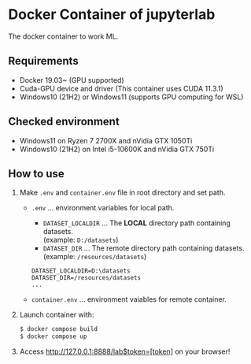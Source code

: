 # Docker Container of jupyterlab
The docker container to work ML.

## Requirements
- Docker 19.03~ (GPU supported)
- Cuda-GPU device and driver (This container uses CUDA 11.3.1)
- Windows10 (21H2) or Windows11 (supports GPU computing for WSL)

## Checked environment
- Windows11 on Ryzen 7 2700X and nVidia GTX 1050Ti
- Windows10 (21H2) on Intel i5-10600K and nVidia GTX 750Ti

## How to use
1. Make `.env` and `container.env` file in root directory and set path.
    - `.env` ... environment variables for local path.
        - `DATASET_LOCALDIR` ... The **LOCAL** directory path containing datasets.<br>(example: `D:/datasets`)
        - `DATASET_DIR` ... The remote directory path containing datasets.<br>(example: `/resources/datasets`)
        ```env
        DATASET_LOCALDIR=D:\datasets
        DATASET_DIR=/resources/datasets
        ...
        ```

    - `container.env` ... environment vaiables for remote container.
        
2. Launch container with:
    ```sh
    $ docker compose build
    $ docker compose up
    ```

3. Access http://127.0.0.1:8888/lab$token=[token] on your browser!